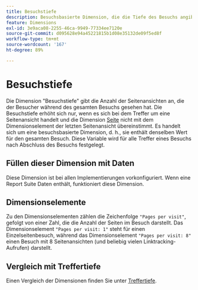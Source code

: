 ```yaml
---
title: Besuchstiefe
description: Besuchsbasierte Dimension, die die Tiefe des Besuchs angibt.
feature: Dimensions
exl-id: 3e9aca08-2255-46ca-9949-77334ee7120e
source-git-commit: d095628e94a45221815b1d08e35132de09f5ed8f
workflow-type: tm+mt
source-wordcount: '167'
ht-degree: 89%

---
```


# Besuchstiefe

Die Dimension &quot;Besuchstiefe&quot;[](overview.md) gibt die Anzahl der Seitenansichten an, die der Besucher während des gesamten Besuchs gesehen hat. Die Besuchstiefe erhöht sich nur, wenn es sich bei dem Treffer um eine Seitenansicht handelt und die Dimension [Seite](page.md) nicht mit dem Dimensionselement der letzten Seitenansicht übereinstimmt. Es handelt sich um eine besuchsbasierte Dimension, d. h., sie enthält denselben Wert für den gesamten Besuch. Diese Variable wird für alle Treffer eines Besuchs nach Abschluss des Besuchs festgelegt.

## Füllen dieser Dimension mit Daten

Diese Dimension ist bei allen Implementierungen vorkonfiguriert. Wenn eine Report Suite Daten enthält, funktioniert diese Dimension.

## Dimensionselemente

Zu den Dimensionselementen zählen die Zeichenfolge `"Pages per visit"`, gefolgt von einer Zahl, die die Anzahl der Seiten im Besuch darstellt. Das Dimensionselement `"Pages per visit: 1"` steht für einen Einzelseitenbesuch, während das Dimensionselement `"Pages per visit: 8"` einen Besuch mit 8 Seitenansichten (und beliebig vielen Linktracking-Aufrufen) darstellt.

## Vergleich mit Treffertiefe

Einen Vergleich der Dimensionen finden Sie unter [Treffertiefe](hit-depth.md).
